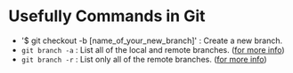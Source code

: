 # Usefully Commands in Git

- '$ git checkout -b [name_of_your_new_branch]' : Create a new branch.
- `git branch -a` : List all of the local and remote branches. ([for more info](http://gitready.com/intermediate/2009/02/13/list-remote-branches.html))
- `git branch -r` : List only all of the remote branches. ([for more info](http://gitready.com/intermediate/2009/02/13/list-remote-branches.html))
